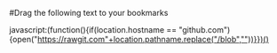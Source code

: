 #Drag the following text to your bookmarks

javascript:(function(){if(location.hostname == "github.com"){open("https://rawgit.com"+location.pathname.replace("/blob",""))}})()
